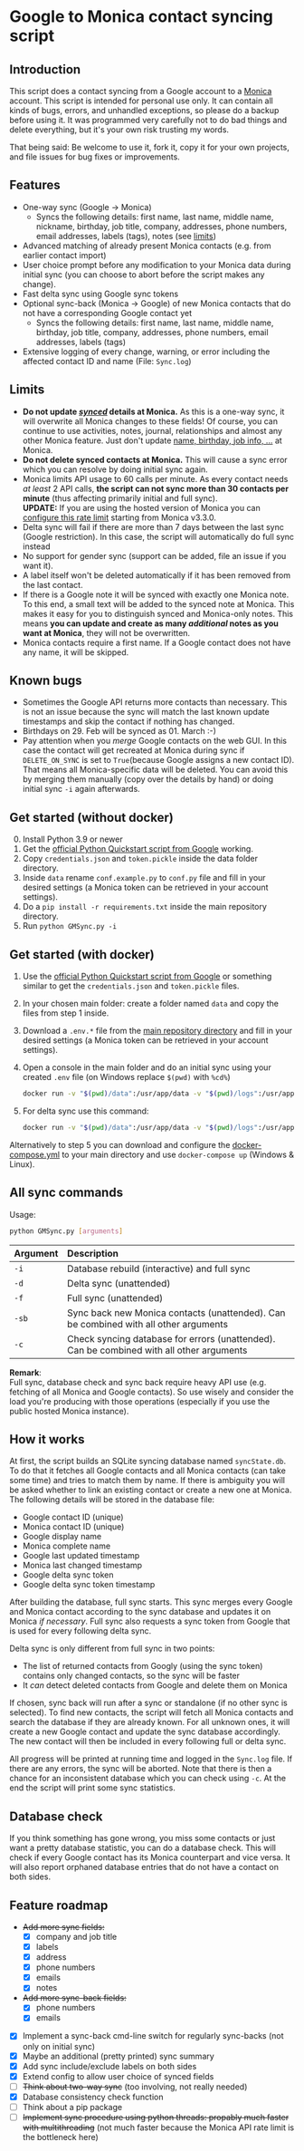 [comment]: <> "LTeX: language=en-US"

# Google to Monica contact syncing script

## Introduction

This script does a contact syncing from a Google account to a [Monica](https://github.com/monicahq/monica) account. This script is intended for personal use only. It can contain all kinds of bugs, errors, and unhandled exceptions, so please do a backup before using it. It was programmed very carefully not to do bad things and delete everything, but it's your own risk trusting my words.

That being said: Be welcome to use it, fork it, copy it for your own projects, and file issues for bug fixes or improvements.

## Features

- One-way sync (Google → Monica)
  - Syncs the following details: first name, last name, middle name, nickname, birthday, job title, company, addresses, phone numbers, email addresses, labels (tags), notes (see [limits](#limits))
- Advanced matching of already present Monica contacts (e.g. from earlier contact import)
- User choice prompt before any modification to your Monica data during initial sync (you can choose to abort before the script makes any change).
- Fast delta sync using Google sync tokens
- Optional sync-back (Monica → Google) of new Monica contacts that do not have a corresponding Google contact yet
  - Syncs the following details: first name, last name, middle name, birthday, job title, company, addresses, phone numbers, email addresses, labels (tags)
- Extensive logging of every change, warning, or error including the affected contact ID and name (File: `Sync.log`)

## Limits

- **Do not update [*synced*](#features) details at Monica.** As this is a one-way sync, it will overwrite all Monica changes to these fields! Of course, you can continue to use activities, notes, journal, relationships and almost any other Monica feature. Just don't update [name, birthday, job info, ...](#features) at Monica.
- **Do not delete synced contacts at Monica.** This will cause a sync error which you can resolve by doing initial sync again.
- Monica limits API usage to 60 calls per minute. As every contact needs *at least* 2 API calls, **the script can not sync more than 30 contacts per minute** (thus affecting primarily initial and full sync).  
**UPDATE:** If you are using the hosted version of Monica you can [configure this rate limit](https://github.com/monicahq/monica/pull/5489) starting from Monica v3.3.0.
- Delta sync will fail if there are more than 7 days between the last sync (Google restriction). In this case, the script will automatically do full sync instead
- No support for gender sync (support can be added, file an issue if you want it).
- A label itself won't be deleted automatically if it has been removed from the last contact.
- If there is a Google note it will be synced with exactly one Monica note. To this end, a small text will be added to the synced note at Monica. This makes it easy for you to distinguish synced and Monica-only notes. This means **you can update and create as many *additional* notes as you want at Monica**, they will not be overwritten.
- Monica contacts require a first name. If a Google contact does not have any name, it will be skipped.

## Known bugs

- Sometimes the Google API returns more contacts than necessary. This is not an issue because the sync will match the last known update timestamps and skip the contact if nothing has changed.
- Birthdays on 29. Feb will be synced as 01. March :-)
- Pay attention when you *merge* Google contacts on the web GUI. In this case the contact will get recreated at Monica during sync if `DELETE_ON_SYNC` is set to `True`(because Google assigns a new contact ID). That means all Monica-specific data will be deleted. You can avoid this by merging them manually (copy over the details by hand) or doing initial sync `-i` again afterwards.

## Get started (without docker)

0. Install Python 3.9 or newer
1. Get the [official Python Quickstart script from Google](https://developers.google.com/people/quickstart/python) working.
2. Copy `credentials.json` and `token.pickle` inside the data folder directory.
3. Inside `data` rename `conf.example.py` to `conf.py` file and fill in your desired settings (a Monica token can be retrieved in your account settings).
4. Do a `pip install -r requirements.txt` inside the main repository directory.
5. Run `python GMSync.py -i`

## Get started (with docker)

1. Use the [official Python Quickstart script from Google](https://developers.google.com/people/quickstart/python) or something similar to get the `credentials.json` and `token.pickle` files.
2. In your chosen main folder: create a folder named `data` and copy the files from step 1 inside.
3. Download a `.env.*` file from the [main repository directory](https://github.com/antonplagemann/GoogleMonicaSync/blob/main/) and fill in your desired settings (a Monica token can be retrieved in your account settings).
4. Open a console in the main folder and do an initial sync using your created `.env` file (on Windows replace `$(pwd)` with `%cd%`)

    ```bash
    docker run -v "$(pwd)/data":/usr/app/data -v "$(pwd)/logs":/usr/app/logs --env-file .env -it antonplagemann/google-monica-sync sh -c "python -u GMSync.py -i"
    ```

5. For delta sync use this command:

    ```bash
    docker run -v "$(pwd)/data":/usr/app/data -v "$(pwd)/logs":/usr/app/logs --env-file .env antonplagemann/google-monica-sync sh -c "python -u GMSync.py -d"
    ```

Alternatively to step 5 you can download and configure the [docker-compose.yml](https://github.com/antonplagemann/GoogleMonicaSync/blob/main/docker-compose.yml) to your main directory and use `docker-compose up` (Windows & Linux).

## All sync commands

Usage:

```bash
python GMSync.py [arguments]
```

| Argument | Description                                                                              |
| :------- | :--------------------------------------------------------------------------------------- |
| `-i`     | Database rebuild (interactive) and full sync                                             |
| `-d`     | Delta sync (unattended)                                                                  |
| `-f`     | Full sync (unattended)                                                                   |
| `-sb`    | Sync back new Monica contacts (unattended). Can be combined with all other arguments     |
| `-c`     | Check syncing database for errors (unattended). Can be combined with all other arguments |

**Remark**:  
Full sync, database check and sync back require heavy API use (e.g. fetching of all Monica and Google contacts). So use wisely and consider the load you're producing with those operations (especially if you use the public hosted Monica instance).

## How it works

At first, the script builds an SQLite syncing database named `syncState.db`. To do that it fetches
all Google contacts and all Monica contacts (can take some time) and tries to match them by name.
If there is ambiguity you will be asked whether to link an existing contact or create a new one at Monica. The following details will be stored in the database file:

- Google contact ID (unique)
- Monica contact ID (unique)
- Google display name
- Monica complete name
- Google last updated timestamp
- Monica last changed timestamp
- Google delta sync token
- Google delta sync token timestamp

After building the database, full sync starts. This sync merges every Google and Monica contact according to the sync database and updates it on Monica *if necessary*. Full sync also requests a sync token from Google that is used for every following delta sync.

Delta sync is only different from full sync in two points:

- The list of returned contacts from Googly (using the sync token) contains only changed contacts, so the sync will be faster
- It *can* detect deleted contacts from Google and delete them on Monica

If chosen, sync back will run after a sync or standalone (if no other sync is selected). To find new contacts, the script will fetch all Monica contacts and search the database if they are already known. For all unknown ones, it will create a new Google contact and update the sync database accordingly. The new contact will then be included in every following full or delta sync.

All progress will be printed at running time and logged in the `Sync.log` file. If there are any errors, the sync will be aborted. Note that there is then a chance for an inconsistent database which you can check using `-c`. At the end the script will print some sync statistics.

## Database check

If you think something has gone wrong, you miss some contacts or just want a pretty database statistic, you can do a database check. This will check if every Google contact has its Monica counterpart and vice versa. It will also report orphaned database entries that do not have a contact on both sides.

## Feature roadmap

- ~~Add more sync fields:~~
  - [x] company and job title
  - [x] labels
  - [x] address
  - [x] phone numbers
  - [x] emails
  - [x] notes
- ~~Add more sync-back fields:~~
  - [x] phone numbers
  - [x] emails
- [x] Implement a sync-back cmd-line switch for regularly sync-backs (not only on initial sync)
- [x] Maybe an additional (pretty printed) sync summary
- [x] Add sync include/exclude labels on both sides
- [x] Extend config to allow user choice of synced fields
- [ ] ~~Think about two-way sync~~ (too involving, not really needed)
- [x] Database consistency check function
- [ ] Think about a pip package
- [ ] ~~Implement sync procedure using python threads: propably much faster with multithreading~~ (not much faster because the Monica API rate limit is the bottleneck here)
